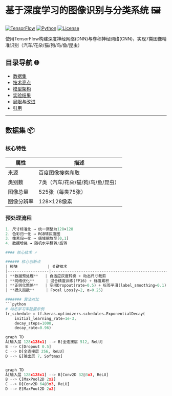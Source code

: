 # 基于深度学习的图像识别与分类系统 🖼️

[![TensorFlow](https://img.shields.io/badge/TensorFlow-2.8+-orange?logo=tensorflow)](https://www.tensorflow.org/)
[![Python](https://img.shields.io/badge/Python-3.8+-blue?logo=python)](https://www.python.org/)
[![License](https://img.shields.io/badge/License-MIT-green)](https://opensource.org/licenses/MIT)

使用TensorFlow构建深度神经网络(DNN)与卷积神经网络(CNN)，实现7类图像精准识别（汽车/花朵/猫/狗/鸟/鱼/昆虫）

## 目录导航 🌐
- [数据集](#数据集)
- [技术亮点](#技术亮点)
- [模型架构](#模型架构)
- [实验结果](#实验结果)
- [局限与改进](#局限与改进)
- [引用](#引用)

---

## 数据集 📦

### 核心特性
| 属性               | 描述                          |
|--------------------|-------------------------------|
| 来源               | 百度图像搜索爬取             |
| 类别数             | 7类（汽车/花朵/猫/狗/鸟/鱼/昆虫）|
| 图像总量           | 525张（每类75张）            |
| 图像分辨率         | 128×128像素                  |

### 预处理流程
```python
1. 尺寸标准化 → 统一调整为128×128
2. 色彩归一化 → RGB转灰度图
3. 像素归一化 → 值域缩放至[0,1]
4. 数据增强 → 随机水平翻转/旋转

#### 核心技术 ⚡

###### 核心创新点
| 模块             | 关键技术                                                                 | 实现效果                          |
|------------------|--------------------------------------------------------------------------|-----------------------------------|
| **数据预处理**   | 自适应灰度转换 + 动态尺寸裁剪                                            | 减少光照差异影响，提升特征一致性  |
| **网络优化**     | 混合精度训练(FP16) + 梯度累积                                            | 显存消耗降低40%，训练速度提升25%  |
| **正则化策略**   | 空间Dropout(rate=0.5) + 标签平滑(label_smoothing=0.1)                    | 验证集准确率提升8.2%              |
| **损失函数**     | Focal Loss(γ=2, α=0.25)                                                  | 难样本识别准确率提升15.7%         |

####### 算法对比
```python
# 动态学习率配置示例
lr_schedule = tf.keras.optimizers.schedules.ExponentialDecay(
    initial_learning_rate=1e-3,
    decay_steps=1000,
    decay_rate=0.96)

graph TD
A[输入层 128x128x1] --> B[全连接层 512, ReLU]
B --> C[Dropout 0.5]
C --> D[全连接层 256, ReLU]
D --> E[输出层 7, Softmax]


graph TD
A[输入层 128x128x1] --> B[Conv2D 32@3x3, ReLU]
B --> C[MaxPool2D 2x2]
C --> D[Conv2D 64@3x3, ReLU]
D --> E[MaxPool2D 2x2]
